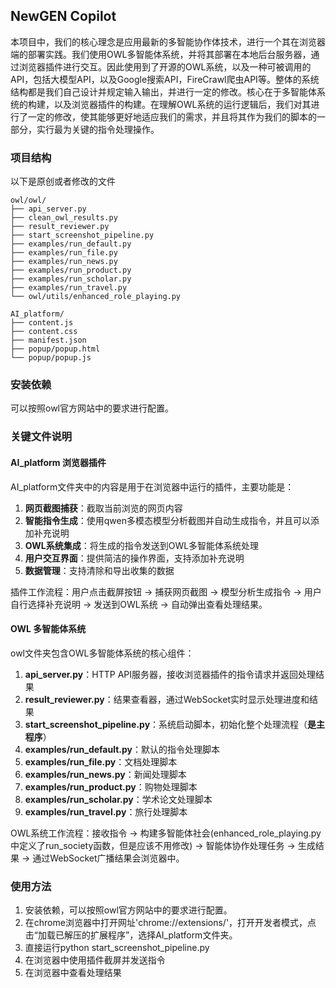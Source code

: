 ## NewGEN Copilot

本项目中，我们的核心理念是应用最新的多智能协作体技术，进行一个其在浏览器端的部署实践。我们使用OWL多智能体系统，并将其部署在本地后台服务器，通过浏览器插件进行交互。因此使用到了开源的OWL系统，以及一种可被调用的API，包括大模型API，以及Google搜索API，FireCrawl爬虫API等。整体的系统结构都是我们自己设计并规定输入输出，并进行一定的修改。核心在于多智能体系统的构建，以及浏览器插件的构建。在理解OWL系统的运行逻辑后，我们对其进行了一定的修改，使其能够更好地适应我们的需求，并且将其作为我们的脚本的一部分，实行最为关键的指令处理操作。

### 项目结构

以下是原创或者修改的文件

```
owl/owl/
├── api_server.py
├── clean_owl_results.py
├── result_reviewer.py
├── start_screenshot_pipeline.py
├── examples/run_default.py
├── examples/run_file.py
├── examples/run_news.py
├── examples/run_product.py
├── examples/run_scholar.py
├── examples/run_travel.py
└── owl/utils/enhanced_role_playing.py

AI_platform/
├── content.js
├── content.css
├── manifest.json
├── popup/popup.html
└── popup/popup.js

```

### 安装依赖

可以按照owl官方网站中的要求进行配置。

### 关键文件说明

#### AI_platform 浏览器插件

AI_platform文件夹中的内容是用于在浏览器中运行的插件，主要功能是：

1. **网页截图捕获**：截取当前浏览的网页内容
2. **智能指令生成**：使用qwen多模态模型分析截图并自动生成指令，并且可以添加补充说明
3. **OWL系统集成**：将生成的指令发送到OWL多智能体系统处理
4. **用户交互界面**：提供简洁的操作界面，支持添加补充说明
5. **数据管理**：支持清除和导出收集的数据

插件工作流程：用户点击截屏按钮 → 捕获网页截图 → 模型分析生成指令 → 用户自行选择补充说明 → 发送到OWL系统 → 自动弹出查看处理结果。

#### OWL 多智能体系统

owl文件夹包含OWL多智能体系统的核心组件：

1. **api_server.py**：HTTP API服务器，接收浏览器插件的指令请求并返回处理结果
2. **result_reviewer.py**：结果查看器，通过WebSocket实时显示处理进度和结果
3. **start_screenshot_pipeline.py**：系统启动脚本，初始化整个处理流程（**是主程序**）
4. **examples/run_default.py**：默认的指令处理脚本
5. **examples/run_file.py**：文档处理脚本
6. **examples/run_news.py**：新闻处理脚本
7. **examples/run_product.py**：购物处理脚本
8. **examples/run_scholar.py**：学术论文处理脚本
9. **examples/run_travel.py**：旅行处理脚本

OWL系统工作流程：接收指令 → 构建多智能体社会(enhanced_role_playing.py中定义了run_society函数，但是应该不用修改) → 智能体协作处理任务 → 生成结果 → 通过WebSocket广播结果会浏览器中。

### 使用方法

1. 安装依赖，可以按照owl官方网站中的要求进行配置。
2. 在chrome浏览器中打开网址'chrome://extensions/'，打开开发者模式，点击“加载已解压的扩展程序”，选择AI_platform文件夹。
3. 直接运行python start_screenshot_pipeline.py
4. 在浏览器中使用插件截屏并发送指令
5. 在浏览器中查看处理结果
